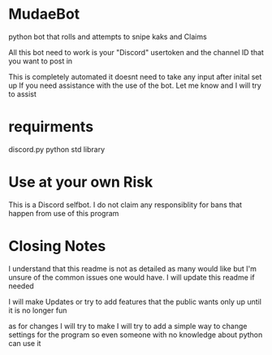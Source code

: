 # MudaeBot
python bot that rolls and attempts to snipe kaks and Claims


All this bot need to work is your "Discord" usertoken and the channel ID that you want to post in


This is completely automated it doesnt need to take any input after inital set up
If you need assistance with the use of the bot. Let me know and I will try to assist


# requirments
discord.py
python std library


# Use at your own Risk
This is a Discord selfbot. I do not claim any responsiblity for bans that happen from use of this program

# Closing Notes
I understand that this readme is not as detailed as many would like but I'm unsure of the common issues one would have.
I will update this readme if needed 

I will make Updates or try to add features that the public wants only up until it is no longer fun

as for changes I will try to make I will try to add a simple way to change settings for the program so even someone with no knowledge about python can use it
